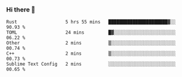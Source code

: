 ### Hi there 👋

<!--
**berkus/berkus** is a ✨ _special_ ✨ repository because its `README.md` (this file) appears on your GitHub profile.

Here are some ideas to get you started:

- 🔭 I’m currently working on ...
- 🌱 I’m currently learning ...
- 👯 I’m looking to collaborate on ...
- 🤔 I’m looking for help with ...
- 💬 Ask me about ...
- 📫 How to reach me: ...
- 😄 Pronouns: ...
- ⚡ Fun fact: ...
-->

<!--START_SECTION:waka-->
```text
Rust                  5 hrs 55 mins   ██████████████████████▓░░   90.93 % 
TOML                  24 mins         █▓░░░░░░░░░░░░░░░░░░░░░░░   06.22 % 
Other                 2 mins          ▒░░░░░░░░░░░░░░░░░░░░░░░░   00.74 % 
C++                   2 mins          ▒░░░░░░░░░░░░░░░░░░░░░░░░   00.73 % 
Sublime Text Config   2 mins          ░░░░░░░░░░░░░░░░░░░░░░░░░   00.65 % 
```
<!--END_SECTION:waka-->
